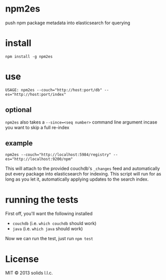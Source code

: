 # npm2es

push npm package metadata into elasticsearch for querying

# install

`npm install -g npm2es`

# use

`USAGE: npm2es --couch="http://host:port/db" --es="http://host:port/index"`

## optional

  `npm2es` also takes a `--since=<seq number>` command line argument incase you want to skip a full re-index

## example

`npm2es --couch="http://localhost:5984/registry" --es="http://localhost:9200/npm"`

This will attach to the provided couchdb's `_changes` feed and automatically put every
package into elasticsearch for indexing.  This script will run for as long as you let it, automatically applying updates to the search index.

# running the tests

First off, you'll want the following installed

  * `couchdb` (i.e. `which couchdb` should work)
  * `java` (i.e. `which java` should work)

Now we can run the test, just run `npm test`

# License

MIT © 2013 solids l.l.c.
